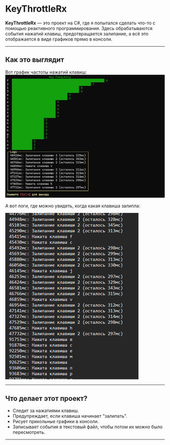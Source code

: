 # KeyThrottleRx

**KeyThrottleRx** — это  проект на C#, где я попытался сделать что-то с помощью реактивного программирования. Здесь обрабатываются события нажатий клавиш, предотвращается залипание, а всё это отображается в виде графиков прямо в консоли. 

---

## Как это выглядит

Вот график частоты нажатий клавиш:
![График частоты нажатий клавиш](./graphic.png)

А вот логи, где можно увидеть, когда какая клавиша залипла:

![Логи событий клавиш](./log.png)

---

## Что делает этот проект?
- Следит за нажатиями клавиш.
- Предупреждает, если клавиша начинает "залипать".
- Рисует прикольные графики в консоли.
- Записывает события в текстовый файл, чтобы потом их можно было пересмотреть.

---
